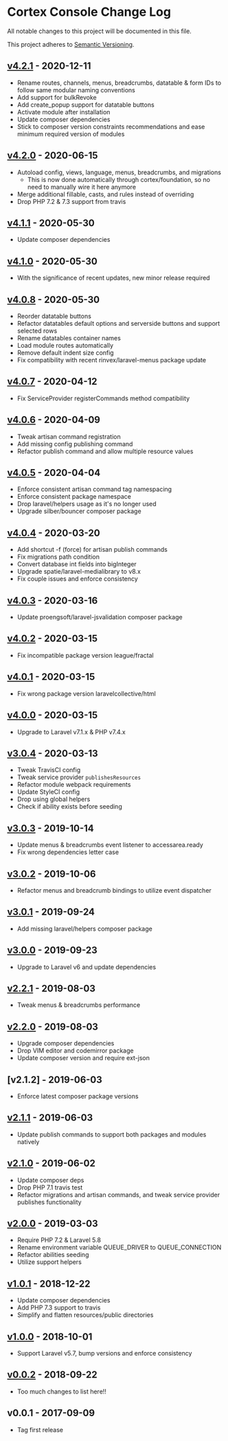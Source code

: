 # Cortex Console Change Log

All notable changes to this project will be documented in this file.

This project adheres to [Semantic Versioning](CONTRIBUTING.md).


## [v4.2.1] - 2020-12-11
- Rename routes, channels, menus, breadcrumbs, datatable & form IDs to follow same modular naming conventions
- Add support for bulkRevoke
- Add create_popup support for datatable buttons
- Activate module after installation
- Update composer dependencies
- Stick to composer version constraints recommendations and ease minimum required version of modules

## [v4.2.0] - 2020-06-15
- Autoload config, views, language, menus, breadcrumbs, and migrations
  - This is now done automatically through cortex/foundation, so no need to manually wire it here anymore
- Merge additional fillable, casts, and rules instead of overriding
- Drop PHP 7.2 & 7.3 support from travis

## [v4.1.1] - 2020-05-30
- Update composer dependencies

## [v4.1.0] - 2020-05-30
- With the significance of recent updates, new minor release required

## [v4.0.8] - 2020-05-30
- Reorder datatable buttons
- Refactor datatables default options and serverside buttons and support selected rows
- Rename datatables container names
- Load module routes automatically
- Remove default indent size config
- Fix compatibility with recent rinvex/laravel-menus package update

## [v4.0.7] - 2020-04-12
- Fix ServiceProvider registerCommands method compatibility

## [v4.0.6] - 2020-04-09
- Tweak artisan command registration
- Add missing config publishing command
- Refactor publish command and allow multiple resource values

## [v4.0.5] - 2020-04-04
- Enforce consistent artisan command tag namespacing
- Enforce consistent package namespace
- Drop laravel/helpers usage as it's no longer used
- Upgrade silber/bouncer composer package

## [v4.0.4] - 2020-03-20
- Add shortcut -f (force) for artisan publish commands
- Fix migrations path condition
- Convert database int fields into bigInteger
- Upgrade spatie/laravel-medialibrary to v8.x
- Fix couple issues and enforce consistency

## [v4.0.3] - 2020-03-16
- Update proengsoft/laravel-jsvalidation composer package

## [v4.0.2] - 2020-03-15
- Fix incompatible package version league/fractal

## [v4.0.1] - 2020-03-15
- Fix wrong package version laravelcollective/html

## [v4.0.0] - 2020-03-15
- Upgrade to Laravel v7.1.x & PHP v7.4.x

## [v3.0.4] - 2020-03-13
- Tweak TravisCI config
- Tweak service provider `publishesResources`
- Refactor module webpack requirements
- Update StyleCI config
- Drop using global helpers
- Check if ability exists before seeding

## [v3.0.3] - 2019-10-14
- Update menus & breadcrumbs event listener to accessarea.ready
- Fix wrong dependencies letter case

## [v3.0.2] - 2019-10-06
- Refactor menus and breadcrumb bindings to utilize event dispatcher

## [v3.0.1] - 2019-09-24
- Add missing laravel/helpers composer package

## [v3.0.0] - 2019-09-23
- Upgrade to Laravel v6 and update dependencies

## [v2.2.1] - 2019-08-03
- Tweak menus & breadcrumbs performance

## [v2.2.0] - 2019-08-03
- Upgrade composer dependencies
- Drop VIM editor and codemirror package
- Update composer version and require ext-json

## [v2.1.2] - 2019-06-03
- Enforce latest composer package versions

## [v2.1.1] - 2019-06-03
- Update publish commands to support both packages and modules natively

## [v2.1.0] - 2019-06-02
- Update composer deps
- Drop PHP 7.1 travis test
- Refactor migrations and artisan commands, and tweak service provider publishes functionality

## [v2.0.0] - 2019-03-03
- Require PHP 7.2 & Laravel 5.8
- Rename environment variable QUEUE_DRIVER to QUEUE_CONNECTION
- Refactor abilities seeding
- Utilize support helpers

## [v1.0.1] - 2018-12-22
- Update composer dependencies
- Add PHP 7.3 support to travis
- Simplify and flatten resources/public directories

## [v1.0.0] - 2018-10-01
- Support Laravel v5.7, bump versions and enforce consistency

## [v0.0.2] - 2018-09-22
- Too much changes to list here!!

## v0.0.1 - 2017-09-09
- Tag first release

[v4.2.1]: https://github.com/rinvex/cortex-console/compare/v4.1.0...v4.2.1
[v4.2.0]: https://github.com/rinvex/cortex-console/compare/v4.1.1...v4.2.0
[v4.1.1]: https://github.com/rinvex/cortex-console/compare/v4.1.0...v4.1.1
[v4.1.0]: https://github.com/rinvex/cortex-console/compare/v4.0.8...v4.1.0
[v4.0.8]: https://github.com/rinvex/cortex-console/compare/v4.0.7...v4.0.8
[v4.0.7]: https://github.com/rinvex/cortex-console/compare/v4.0.6...v4.0.7
[v4.0.6]: https://github.com/rinvex/cortex-console/compare/v4.0.5...v4.0.6
[v4.0.5]: https://github.com/rinvex/cortex-console/compare/v4.0.4...v4.0.5
[v4.0.4]: https://github.com/rinvex/cortex-console/compare/v4.0.3...v4.0.4
[v4.0.3]: https://github.com/rinvex/cortex-console/compare/v4.0.2...v4.0.3
[v4.0.2]: https://github.com/rinvex/cortex-console/compare/v4.0.1...v4.0.2
[v4.0.1]: https://github.com/rinvex/cortex-console/compare/v4.0.0...v4.0.1
[v4.0.0]: https://github.com/rinvex/cortex-console/compare/v3.0.4...v4.0.0
[v3.0.4]: https://github.com/rinvex/cortex-console/compare/v3.0.3...v3.0.4
[v3.0.3]: https://github.com/rinvex/cortex-console/compare/v3.0.2...v3.0.3
[v3.0.2]: https://github.com/rinvex/cortex-console/compare/v3.0.1...v3.0.2
[v3.0.1]: https://github.com/rinvex/cortex-console/compare/v3.0.0...v3.0.1
[v3.0.0]: https://github.com/rinvex/cortex-console/compare/v2.2.1...v3.0.0
[v2.2.1]: https://github.com/rinvex/cortex-console/compare/v2.2.0...v2.2.1
[v2.2.0]: https://github.com/rinvex/cortex-console/compare/v2.1.1...v2.2.0
[v2.1.1]: https://github.com/rinvex/cortex-console/compare/v2.1.0...v2.1.1
[v2.1.0]: https://github.com/rinvex/cortex-console/compare/v2.0.0...v2.1.0
[v2.0.0]: https://github.com/rinvex/cortex-console/compare/v1.0.1...v2.0.0
[v1.0.1]: https://github.com/rinvex/cortex-console/compare/v1.0.0...v1.0.1
[v1.0.0]: https://github.com/rinvex/cortex-console/compare/v0.0.2...v1.0.0
[v0.0.2]: https://github.com/rinvex/cortex-console/compare/v0.0.1...v0.0.2
